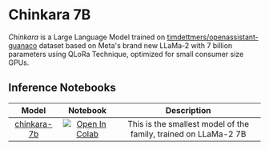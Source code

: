 # Chinkara 7B

_Chinkara_ is a Large Language Model trained on [timdettmers/openassistant-guanaco](https://huggingface.co/datasets/timdettmers/openassistant-guanaco) dataset based on Meta's brand new LLaMa-2 with 7 billion parameters using QLoRa Technique, optimized for small consumer size GPUs. 

## Inference Notebooks 

| Model | Notebook | Description |
|:-----:|:--------:|:------------:|
|[chinkara-7b](https://huggingdace.com/MaralGPT/chinkara-7b) | [![Open In Colab](https://colab.research.google.com/assets/colab-badge.svg)](https://github.com/prp-e/chinkara/blob/main/inference-7b.ipynb) | This is the smallest model of the family, trained on LLaMa-2 7B |